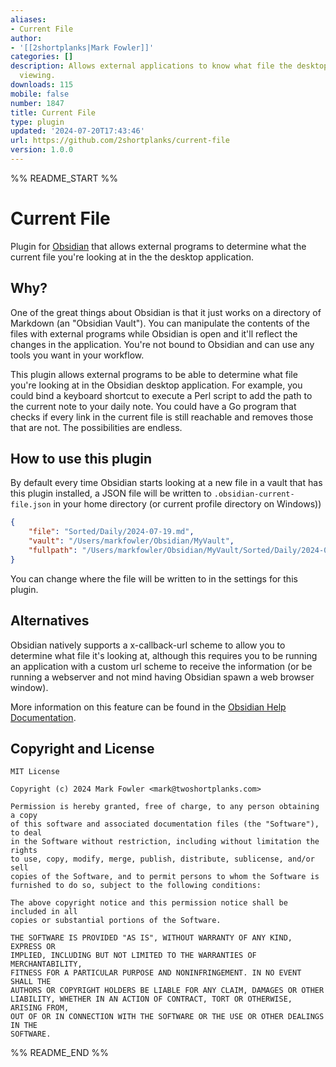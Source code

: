 ```yaml
---
aliases:
- Current File
author:
- '[[2shortplanks|Mark Fowler]]'
categories: []
description: Allows external applications to know what file the desktop app is currently
  viewing.
downloads: 115
mobile: false
number: 1847
title: Current File
type: plugin
updated: '2024-07-20T17:43:46'
url: https://github.com/2shortplanks/current-file
version: 1.0.0
---
```


%% README_START %%

# Current File

Plugin for [Obsidian](https://obsidian.md) that allows external programs to
determine what the current file you're looking at in the the desktop
application.

## Why?

One of the great things about Obsidian is that it just works on a directory
of Markdown (an "Obsidian Vault").  You can manipulate the contents of the files
with external programs while Obsidian is open and it'll reflect the changes in
the application.  You're not bound to Obsidian and can use any tools you want
in your workflow.

This plugin allows external programs to be able to determine what file you're
looking at in the Obsidian desktop application.  For example, you could bind a
keyboard shortcut to execute a Perl script to add the path to the current note
to your daily note. You could have a Go program that checks if every link in the
current file is still reachable and removes those that are not.  The
possibilities are endless.

## How to use this plugin

By default every time Obsidian starts looking at a new file in a vault that has
this plugin installed, a JSON file will be written to
`.obsidian-current-file.json` in your home directory (or current profile directory
on Windows))

```json
{
    "file": "Sorted/Daily/2024-07-19.md",
    "vault": "/Users/markfowler/Obsidian/MyVault",
    "fullpath": "/Users/markfowler/Obsidian/MyVault/Sorted/Daily/2024-07-19.md"
}
```

You can change where the file will be written to in the settings for this plugin.

## Alternatives

Obsidian natively supports a x-callback-url scheme to allow you to determine
what file it's looking at, although this requires you to be running an
application with a custom url scheme to receive the information (or be running a
webserver and not mind having Obsidian spawn a web browser window).

More information on this feature can be found in the
[Obsidian Help Documentation](https://help.obsidian.md/Extending+Obsidian/Obsidian+URI#Integrate+with+Hook).

## Copyright and License

```
MIT License

Copyright (c) 2024 Mark Fowler <mark@twoshortplanks.com>

Permission is hereby granted, free of charge, to any person obtaining a copy
of this software and associated documentation files (the "Software"), to deal
in the Software without restriction, including without limitation the rights
to use, copy, modify, merge, publish, distribute, sublicense, and/or sell
copies of the Software, and to permit persons to whom the Software is
furnished to do so, subject to the following conditions:

The above copyright notice and this permission notice shall be included in all
copies or substantial portions of the Software.

THE SOFTWARE IS PROVIDED "AS IS", WITHOUT WARRANTY OF ANY KIND, EXPRESS OR
IMPLIED, INCLUDING BUT NOT LIMITED TO THE WARRANTIES OF MERCHANTABILITY,
FITNESS FOR A PARTICULAR PURPOSE AND NONINFRINGEMENT. IN NO EVENT SHALL THE
AUTHORS OR COPYRIGHT HOLDERS BE LIABLE FOR ANY CLAIM, DAMAGES OR OTHER
LIABILITY, WHETHER IN AN ACTION OF CONTRACT, TORT OR OTHERWISE, ARISING FROM,
OUT OF OR IN CONNECTION WITH THE SOFTWARE OR THE USE OR OTHER DEALINGS IN THE
SOFTWARE.
```


%% README_END %%